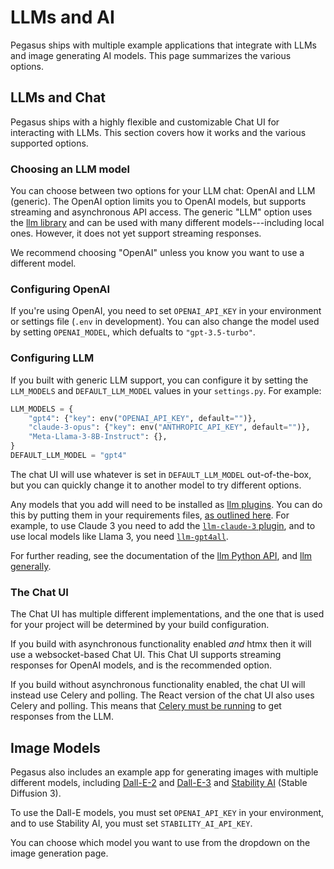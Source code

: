 # LLMs and AI

Pegasus ships with multiple example applications that integrate with LLMs and image generating AI models.
This page summarizes the various options.

## LLMs and Chat

Pegasus ships with a highly flexible and customizable Chat UI for interacting with LLMs.
This section covers how it works and the various supported options.

### Choosing an LLM model

You can choose between two options for your LLM chat: OpenAI and LLM (generic).
The OpenAI option limits you to OpenAI models, but supports streaming and asynchronous API access.
The generic "LLM" option uses the [llm library](https://github.com/simonw/llm) and can be used with many different
models---including local ones. However, it does not yet support streaming responses.

We recommend choosing "OpenAI" unless you know you want to use a different model.

### Configuring OpenAI

If you're using OpenAI, you need to set `OPENAI_API_KEY` in your environment or settings file (`.env` in development).
You can also change the model used by setting `OPENAI_MODEL`, which defualts to `"gpt-3.5-turbo"`.

### Configuring LLM

If you built with generic LLM support, you can configure it by setting the `LLM_MODELS` and `DEFAULT_LLM_MODEL`
values in your `settings.py`. For example:

```python
LLM_MODELS = {
    "gpt4": {"key": env("OPENAI_API_KEY", default="")},
    "claude-3-opus": {"key": env("ANTHROPIC_API_KEY", default="")},
    "Meta-Llama-3-8B-Instruct": {},
}
DEFAULT_LLM_MODEL = "gpt4"
```

The chat UI will use whatever is set in `DEFAULT_LLM_MODEL` out-of-the-box, but you can quickly change it
to another model to try different options.

Any models that you add will need to be installed as [llm plugins](https://llm.datasette.io/en/stable/plugins/index.html).
You can do this by putting them in your requirements files, [as outlined here](./python.md#adding-or-removing-a-package).
For example, to use Claude 3 you need to add the [`llm-claude-3` plugin](https://github.com/simonw/llm-claude-3),
and to use local models like Llama 3, you need [`llm-gpt4all`](https://github.com/simonw/llm-gpt4all).

For further reading, see the documentation of the [llm Python API](https://llm.datasette.io/en/stable/python-api.html),
and [llm generally](https://llm.datasette.io/en/stable/index.html).

### The Chat UI

The Chat UI has multiple different implementations, and the one that is used for your project will be determined by your build configuration.

If you build with asynchronous functionality enabled *and* htmx then it will use a websocket-based Chat UI.
This Chat UI supports streaming responses for OpenAI models, and is the recommended option.

If you build without asynchronous functionality enabled, the chat UI will instead use Celery and polling.
The React version of the chat UI also uses Celery and polling.
This means that [Celery must be running](./celery.md) to get responses from the LLM.

## Image Models

Pegasus also includes an example app for generating images with multiple different models,
including [Dall-E-2](https://openai.com/index/dall-e-2) and [Dall-E-3](https://openai.com/index/dall-e-3)
and [Stability AI](https://stability.ai/) (Stable Diffusion 3).

To use the Dall-E models, you must set `OPENAI_API_KEY` in your environment,
and to use Stability AI, you must set `STABILITY_AI_API_KEY`.

You can choose which model you want to use from the dropdown on the image generation page.
